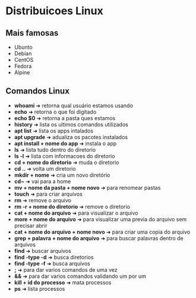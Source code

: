 # Distribuicoes Linux

## Mais famosas

* Ubunto
* Debian
* CentOS
* Fedora
* Alpine

## Comandos Linux

* **whoami** ➜ retorna qual usuário estamos usando
* **echo** ➜ retorna o que foi digitado
* **echo $0** ➜ retorna a pasta ques estamos
* **history** ➜ lista os ultimos comandos utilizados
* **apt list** ➜ lista os apps intalados
* **apt upgrade** ➜ adualiza os pacotes instalados
* **apt install + nome do app** ➜ instala o app
* **ls** ➜ lista tudo dentro do diretorio
* **ls -l** ➜ lista com informacoes do diretorio
* **cd + nome do diretorio** ➜ muda o diretorio
* **cd ..** ➜ volta um diretorio
* **mkdir + nome** ➜ cria um novo diretório
* **cd~** ➜ vai para a home
* **mv + nome da pasta + nome novo** ➜ para renomear pastas
* **touch** ➜ para criar arquivos
* **rm** ➜ remove o arquivo
* **rm -r + nome do diretorio** ➜ remove o diretorio
* **cat + nome do arquivo** ➜ para visualizar o arquivo
* **more + nome do arquivo** ➜ para visualizar uma previa do arquivo sem precisar abrir
* **cat + nome do arquivo + nome novo** ➜ para criar uma copia do arquivo
* **grep + palavra + nome do arquivo** ➜ para buscar palavras dentro de arquivos
* **find** ➜ buscar arquivos
* **find -type -d** ➜ busca diretorios
* **find -type -f** ➜ busca arquivos
* **;** ➜ para dar varios comandos de uma vez
* **&&** ➜ para dar varios comandos validando um por um
* **kill + id do processo** ➜ mata processos
* **ps** ➜ lista processos